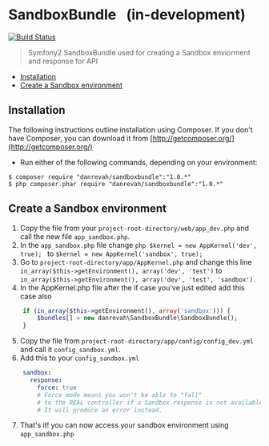 # SandboxBundle &nbsp; (in-development)
[![Build Status](https://travis-ci.org/danrevah/SandboxBundle.svg?branch=master)](https://travis-ci.org/danrevah/SandboxBundle)

> Symfony2 SandboxBundle
> used for creating a Sandbox enviorment and response for API

 * [Installation](#installation)
 * [Create a Sandbox environment](#create-a-sandbox-environment)

## Installation

The following instructions outline installation using Composer. If you don't
have Composer, you can download it from [http://getcomposer.org/](http://getcomposer.org/)

 * Run either of the following commands, depending on your environment:

```
$ composer require "danrevah/sandboxbundle":"1.0.*" 
$ php composer.phar require "danrevah/sandboxbundle":"1.0.*"
```


## Create a Sandbox environment

1. Copy the file from your `project-root-directory/web/app_dev.php` and call the new file `app_sandbox.php`.
2. In the `app_sandbox.php` file change ```php $kernel = new AppKernel('dev', true); ``` to `$kernel = new AppKernel('sandbox', true);`
3. Go to `project-root-directory/app/AppKernel.php` and change this line `in_array($this->getEnvironment(), array('dev', 'test')` to `in_array($this->getEnvironment(), array('dev', 'test', 'sandbox')`.
4. In the AppKernel.php file after the if case you've just edited add this case also
```php
    if (in_array($this->getEnvironment(), array('sandbox'))) {
        $bundles[] = new danrevah\SandboxBundle\SandboxBundle();
    }
```
5. Copy the file from `project-root-directory/app/config/config_dev.yml` and call it `config_sandbox.yml`.
6. Add this to your `config_sandbox.yml`
```yml
    sandbox:
      response:
        force: true
        # Force mode means you won't be able to "fall"
        # to the REAL controller if a Sandbox response is not available.
        # It will produce an error instead.
```
7. That's it! you can now access your sandbox environment using `app_sandbox.php`

